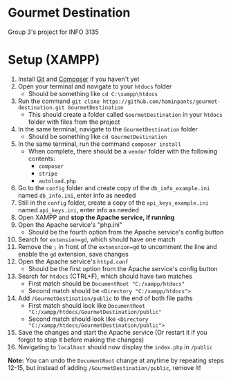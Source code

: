 # Gourmet Destination
Group 3's project for INFO 3135

# Setup (XAMPP)
1. Install [Git](https://git-scm.com/) and [Composer](https://getcomposer.org/) if you haven't yet
2. Open your terminal and navigate to your `htdocs` folder
    - Should be something like `cd C:\xampp\htdocs`
3. Run the command `git clone https://github.com/haminpants/gourmet-destination.git GourmetDestination`
    - This should create a folder called `GourmetDestination` in your `htdocs` folder with files from the project
4. In the same terminal, navigate to the `GourmetDestination` folder
    - Should be something like `cd GourmetDestination`
5. In the same terminal, run the command `composer install`
    - When complete, there should be a `vendor` folder with the following contents:
        - `composer`
        - `stripe`
        - `autoload.php`
6. Go to the `config` folder and create copy of the `db_info_example.ini` named `db_info.ini`, enter info as needed
7. Still in the `config` folder, create a copy of the `api_keys_example.ini` named `api_keys.ini`, enter info as needed
8. Open XAMPP and **stop the Apache service, if running**
9. Open the Apache service's "php.ini"
    - Should be the fourth option from the Apache service's config button
10. Search for `extension=gd`, which should have one match
11. Remove the `;` in front of the `extensnion=gd` to uncomment the line and enable the `gd` extension, save changes
12. Open the Apache service's `httpd.conf`
    - Should be the first option from the Apache service's config button
13. Search for `htdocs` (CTRL+F), which should have two matches
    - First match should be `DocumentRoot "C:/xampp/htdocs"`
    - Second match should be `<Directory "C:/xampp/htdocs">`
14. Add `/GourmetDestination/public` to the end of both file paths
    - First match should look like `DocumentRoot "C:/xampp/htdocs/GourmetDestination/public"`
    - Second match should look like `<Directory "C:/xampp/htdocs/GourmetDestination/public">`
15. Save the changes and start the Apache service (Or restart it if you forgot to stop it before making the changes)
16. Navigating to `localhost` should now display the `index.php` in `/public`

**Note:** You can undo the `DocumentRoot` change at anytime by repeating steps 12-15, but instead of adding `/GourmetDestination/public`, remove it!